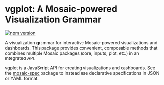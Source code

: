 # vgplot: A Mosaic-powered Visualization Grammar

[![npm version](https://img.shields.io/npm/v/@uwdata/vgplot.svg)](https://www.npmjs.com/package/@uwdata/vgplot)

A **v**isualization **g**rammar for interactive Mosaic-powered visualizations and dashboards. This package provides convenient, composable methods that combines multiple Mosaic packages (core, inputs, plot, etc.) in an integrated API.

vgplot is a JavaScript API for creating visualizations and dashboards. See the [mosaic-spec](https://github.com/uwdata/mosaic/tree/main/packages/vgplot/spec) package to instead use declarative specifications in JSON or YAML format.
